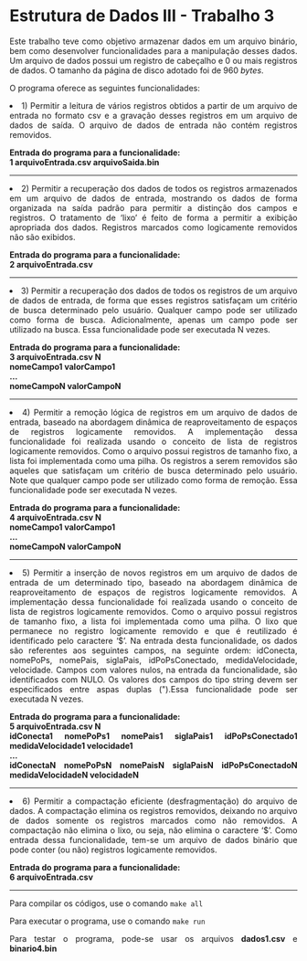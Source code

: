 <h1>Estrutura de Dados III - Trabalho 3</h1>

<div align="justify" >
<p>Este trabalho teve como objetivo armazenar dados em um arquivo binário, bem
como desenvolver funcionalidades para a manipulação desses dados. Um arquivo de dados possui um registro de cabeçalho e 0 ou mais registros de dados. 
O tamanho da página de disco adotado foi de 960 <i>bytes</i>.</p>

<p>O programa oferece as seguintes funcionalidades:</p>

<li>1) Permitir a leitura de vários registros obtidos a partir de um arquivo de entrada no
formato csv e a gravação desses registros em um arquivo de dados de saída. 
O arquivo de dados de entrada não contém registros removidos.</br>

<strong>Entrada do programa para a funcionalidade:</br>
1 arquivoEntrada.csv arquivoSaida.bin</strong>
<hr>

<li>2) Permitir a recuperação dos dados de todos os registros armazenados em um arquivo
de dados de entrada, mostrando os dados de forma organizada na saída padrão para
permitir a distinção dos campos e registros. O tratamento de ‘lixo’ é feito de
forma a permitir a exibição apropriada dos dados. Registros marcados como
logicamente removidos não são exibidos.</br>

<strong>Entrada do programa para a funcionalidade:</br>
2 arquivoEntrada.csv</strong>
<hr>

<li>3) Permitir a recuperação dos dados de todos os registros de um arquivo de dados de
entrada, de forma que esses registros satisfaçam um critério de busca determinado pelo
usuário. Qualquer campo pode ser utilizado como forma de busca. Adicionalmente,
apenas um campo pode ser utilizado na busca. Essa funcionalidade pode ser executada N vezes.</br>

<strong>Entrada do programa para a funcionalidade:</br>
3 arquivoEntrada.csv N</br>
nomeCampo1 valorCampo1</br>
...</br>
nomeCampoN valorCampoN</strong>
<hr>

<li>4) Permitir a remoção lógica de registros em um arquivo de dados de entrada, baseado
na abordagem dinâmica de reaproveitamento de espaços de registros logicamente
removidos. A implementação dessa funcionalidade foi realizada usando o
conceito de lista de registros logicamente removidos. Como o arquivo possui registros de tamanho
fixo, a lista foi implementada como uma pilha. Os registros a serem removidos
são aqueles que satisfaçam um critério de busca determinado pelo usuário. Note que qualquer campo pode ser
utilizado como forma de remoção. Essa funcionalidade pode ser executada N vezes.</br>

<strong>Entrada do programa para a funcionalidade:</br>
4 arquivoEntrada.csv N</br>
nomeCampo1 valorCampo1</br>
...</br>
nomeCampoN valorCampoN</strong>
<hr>

<li>5) Permitir a inserção de novos registros em um arquivo de dados de entrada de um
determinado tipo, baseado na abordagem dinâmica de reaproveitamento de espaços de
registros logicamente removidos. A implementação dessa funcionalidade foi
realizada usando o conceito de lista de registros logicamente removidos. Como o arquivo possui registros
de tamanho fixo, a lista foi implementada como uma pilha. O lixo que permanece
no registro logicamente removido e que é reutilizado é identificado pelo
caractere ‘$’. Na entrada desta funcionalidade, os dados são referentes aos seguintes
campos, na seguinte ordem: idConecta, nomePoPs, nomePais, siglaPais,
idPoPsConectado, medidaVelocidade, velocidade. Campos com valores nulos, na
entrada da funcionalidade, são identificados com NULO. Os valores dos
campos do tipo string devem ser especificados entre aspas duplas (").Essa funcionalidade pode ser executada N vezes.</br>

<strong>Entrada do programa para a funcionalidade:</br>
5 arquivoEntrada.csv N</br>
idConecta1 nomePoPs1 nomePais1 siglaPais1 idPoPsConectado1 medidaVelocidade1 velocidade1</br>
...</br>
idConectaN nomePoPsN nomePaisN siglaPaisN idPoPsConectadoN medidaVelocidadeN velocidadeN</strong>
<hr>

<li>6) Permitir a compactação eficiente (desfragmentação) do arquivo de dados. A
compactação elimina os registros removidos, deixando no arquivo de dados somente
os registros marcados como não removidos. A compactação não elimina o lixo,
ou seja, não elimina o caractere ‘$’. Como entrada dessa funcionalidade, tem-se
um arquivo de dados binário que pode conter (ou não) registros logicamente
removidos.</br>

<strong>Entrada do programa para a funcionalidade:</br>
6 arquivoEntrada.csv</strong>
<hr>

<p>Para compilar os códigos, use o comando <code>make all</code></p>
<p>Para executar o programa, use o comando <code>make run</code></p>
<p>Para testar o programa, pode-se usar os arquivos <strong>dados1.csv</strong> e <strong>binario4.bin</strong></p>
